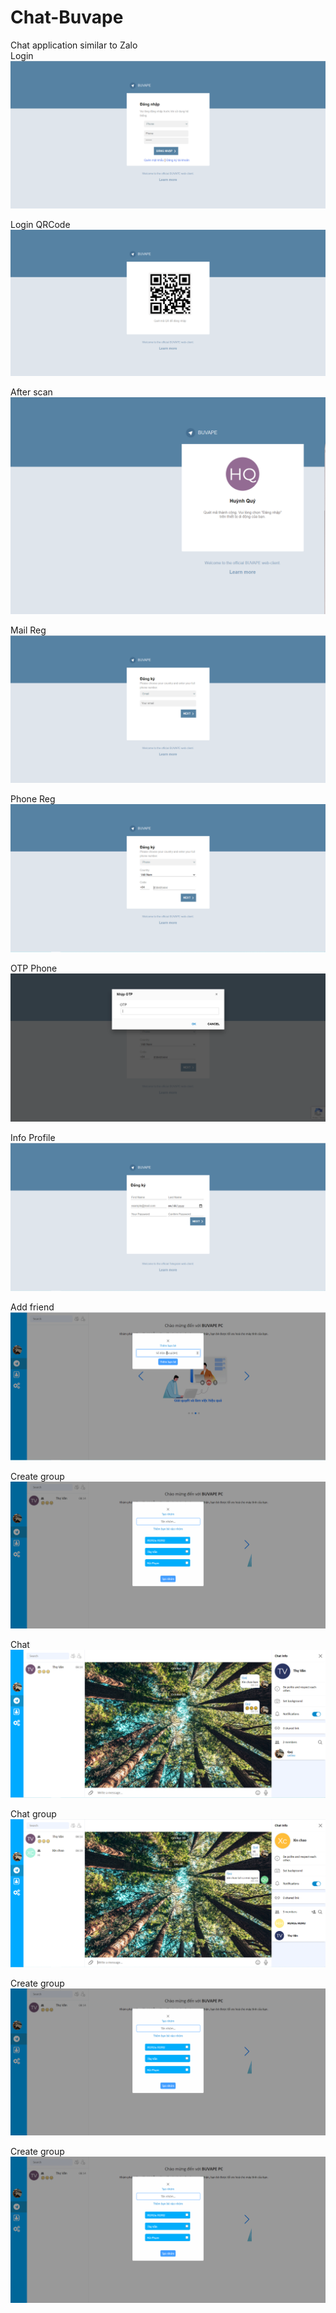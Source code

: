 # Chat-Buvape
Chat application similar to Zalo <br>
Login <br>
<img src="https://github.com/hmqiwtCode/Chat-Buvape/blob/master/imgs/index.PNG"><br>

Login QRCode <br>
<img src="https://github.com/hmqiwtCode/Chat-Buvape/blob/master/imgs/qr_code.PNG"><br>


After scan <br>
<img src="https://github.com/hmqiwtCode/Chat-Buvape/blob/master/imgs/scan_web.PNG"><br>


Mail Reg <br>
<img src="https://github.com/hmqiwtCode/Chat-Buvape/blob/master/imgs/mailreg.PNG"><br>

Phone Reg <br>
<img src="https://github.com/hmqiwtCode/Chat-Buvape/blob/master/imgs/phonereg.PNG"><br>


OTP Phone<br>
<img src="https://github.com/hmqiwtCode/Chat-Buvape/blob/master/imgs/otpphone.PNG"><br>

Info Profile<br>
<img src="https://github.com/hmqiwtCode/Chat-Buvape/blob/master/imgs/info.PNG"><br>

Add friend<br>
<img src="https://github.com/hmqiwtCode/Chat-Buvape/blob/master/imgs/add_friend.PNG"><br>

Create group<br>
<img src="https://github.com/hmqiwtCode/Chat-Buvape/blob/master/imgs/create_group.PNG"><br>

Chat<br>
<img src="https://github.com/hmqiwtCode/Chat-Buvape/blob/master/imgs/chat.PNG"><br>

Chat group<br>
<img src="https://github.com/hmqiwtCode/Chat-Buvape/blob/master/imgs/chat_group.PNG"><br>

Create group<br>
<img src="https://github.com/hmqiwtCode/Chat-Buvape/blob/master/imgs/create_group.PNG"><br>

Create group<br>
<img src="https://github.com/hmqiwtCode/Chat-Buvape/blob/master/imgs/create_group.PNG"><br>




